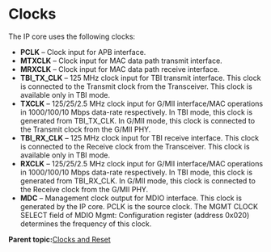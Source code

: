 # Clocks

The IP core uses the following clocks:

-   **PCLK** – Clock input for APB interface.
-   **MTXCLK** – Clock input for MAC data path transmit interface.
-   **MRXCLK** – Clock input for MAC data path receive interface.
-   **TBI\_TX\_CLK** – 125 MHz clock input for TBI transmit interface. This clock is connected to the Transmit clock from the Transceiver. This clock is available only in TBI mode.
-   **TXCLK** – 125/25/2.5 MHz clock input for G/MII interface/MAC operations in 1000/100/10 Mbps data-rate respectively. In TBI mode, this clock is generated from TBI\_TX\_CLK. In G/MII mode, this clock is connected to the Transmit clock from the G/MII PHY.
-   **TBI\_RX\_CLK** – 125 MHz clock input for TBI receive interface. This clock is connected to the Receive clock from the Transceiver. This clock is available only in TBI mode.
-   **RXCLK** – 125/25/2.5 MHz clock input for G/MII interface/MAC operations in 1000/100/10 Mbps data-rate respectively. In TBI mode, this clock is generated from TBI\_RX\_CLK. In G/MII mode, this clock is connected to the Receive clock from the G/MII PHY.
-   **MDC** – Management clock output for MDIO interface. This clock is generated by the IP core. PCLK is the source clock. The MGMT CLOCK SELECT field of MDIO Mgmt: Configuration register \(address 0x020\) determines the frequency of this clock.

**Parent topic:**[Clocks and Reset](GUID-298765A9-55A5-4A53-81AB-27396F45D25E.md)

